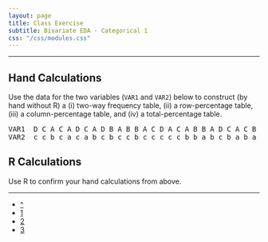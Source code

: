```yaml
---
layout: page
title: Class Exercise
subtitle: Bivariate EDA - Categorical 1
css: "/css/modules.css"
---
```


----

## Hand Calculations

Use the data for the two variables (`VAR1` and `VAR2`) below to construct (by hand without R) a (i) two-way frequency table, (ii) a row-percentage table, (iii) a column-percentage table, and (iv) a total-percentage table.

<pre>
VAR1  D C A C A D C A D B A B B A C D A C A B B A D C A C B B
VAR2  c c b c a c a b c b c c b c c c c c b b a b c b a b a b
</pre>

## R Calculations

Use R to confirm your hand calculations from above.

----

<div class="text-center">
<ul class="pagination pagination-lg">
  <li><a href="BEDACat.html">^</a></li>
  <li class="active"><a href="#">1</a></li>
  <li><a href="BEDACat_CE2.html">2</a></li>
  <li><a href="BEDACat_CE3.html">3</a></li>
</ul>
